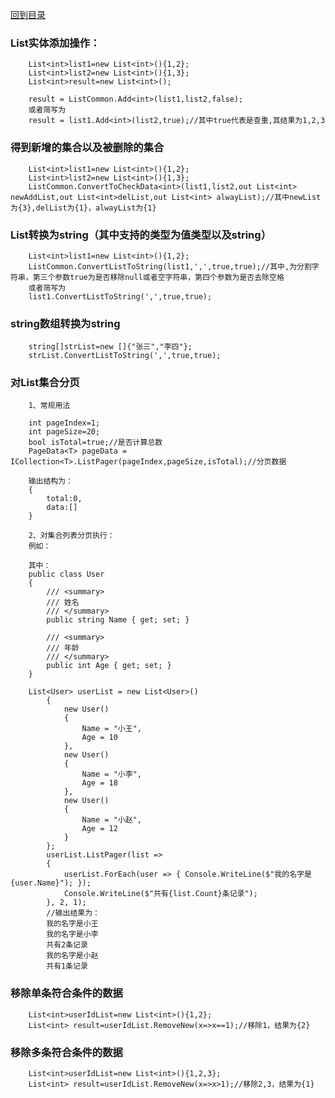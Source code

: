 <a href="https://github.com/zhenlei520/System.Extension.Core.Doc/tree/2.0/README.md">回到目录</a>

### List实体添加操作：

        List<int>list1=new List<int>(){1,2};
        List<int>list2=new List<int>(){1,3};
        List<int>result=new List<int>();

        result = ListCommon.Add<int>(list1,list2,false);
        或者简写为
        result = list1.Add<int>(list2,true);//其中true代表是查重,其结果为1,2,3

### 得到新增的集合以及被删除的集合

        List<int>list1=new List<int>(){1,2};
        List<int>list2=new List<int>(){1,3};
        ListCommon.ConvertToCheckData<int>(list1,list2,out List<int> newAddList,out List<int>delList,out List<int> alwayList);//其中newList为{3},delList为{1}，alwayList为{1}

### List转换为string（其中支持的类型为值类型以及string）
        List<int>list1=new List<int>(){1,2};
        ListCommon.ConvertListToString(list1,',',true,true);//其中,为分割字符串，第三个参数true为是否移除null或者空字符串，第四个参数为是否去除空格
        或者简写为
        list1.ConvertListToString(',',true,true);

### string数组转换为string
        string[]strList=new []{"张三","李四"};
        strList.ConvertListToString(',',true,true);

### 对List集合分页
        1、常规用法
        
        int pageIndex=1;
        int pageSize=20;
        bool isTotal=true;//是否计算总数
        PageData<T> pageData = ICollection<T>.ListPager(pageIndex,pageSize,isTotal);//分页数据

        输出结构为：
        {
            total:0,
            data:[]
        }

        2、对集合列表分页执行：
        例如：

        其中：
        public class User
        {
            /// <summary>
            /// 姓名
            /// </summary>
            public string Name { get; set; }
            
            /// <summary>
            /// 年龄
            /// </summary>
            public int Age { get; set; }
        }

        List<User> userList = new List<User>()
            {
                new User()
                {
                    Name = "小王",
                    Age = 10
                },
                new User()
                {
                    Name = "小李",
                    Age = 18
                },
                new User()
                {
                    Name = "小赵",
                    Age = 12
                }
            };
            userList.ListPager(list =>
            {
                userList.ForEach(user => { Console.WriteLine($"我的名字是{user.Name}"); });
                Console.WriteLine($"共有{list.Count}条记录");
            }, 2, 1);
            //输出结果为：
            我的名字是小王
            我的名字是小李
            共有2条记录
            我的名字是小赵
            共有1条记录

### 移除单条符合条件的数据
        List<int>userIdList=new List<int>(){1,2};
        List<int> result=userIdList.RemoveNew(x=>x==1);//移除1，结果为{2}

### 移除多条符合条件的数据
        List<int>userIdList=new List<int>(){1,2,3};
        List<int> result=userIdList.RemoveNew(x=>x>1);//移除2,3，结果为{1}

        

